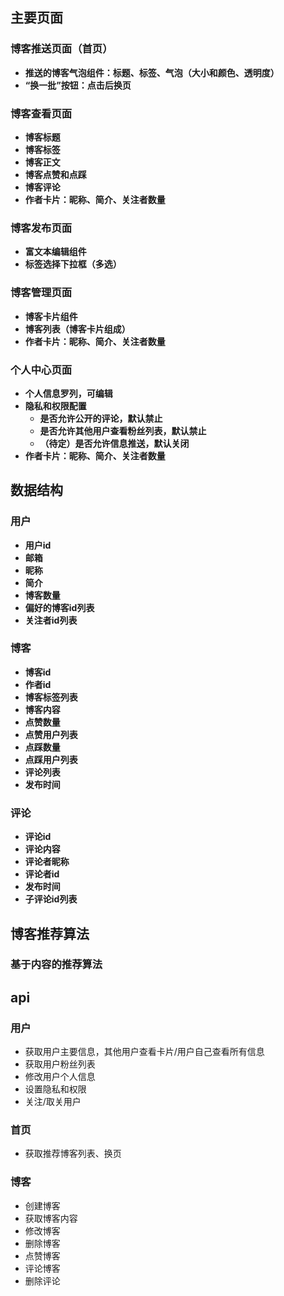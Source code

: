 ## 主要页面

### 博客推送页面（首页）

* **推送的博客气泡组件：标题、标签、气泡（大小和颜色、透明度）**
* **“换一批”按钮：点击后换页**

### 博客查看页面

* **博客标题**
* **博客标签**
* **博客正文**
* **博客点赞和点踩**
* **博客评论**
* **作者卡片：昵称、简介、关注者数量**

### 博客发布页面

* **富文本编辑组件**
* **标签选择下拉框（多选）**

### 博客管理页面

* **博客卡片组件**
* **博客列表（博客卡片组成）**
* **作者卡片：昵称、简介、关注者数量**

### 个人中心页面

* **个人信息罗列，可编辑**
* **隐私和权限配置**
  * **是否允许公开的评论，默认禁止**
  * **是否允许其他用户查看粉丝列表，默认禁止**
  * **（待定）是否允许信息推送，默认关闭**
* **作者卡片：昵称、简介、关注者数量**

## 数据结构

### 用户

* **用户id**
* **邮箱**
* **昵称**
* **简介**
* **博客数量**
* **偏好的博客id列表**
* **关注者id列表**

### 博客

* **博客id**
* **作者id**
* **博客标签列表**
* **博客内容**
* **点赞数量**
* **点赞用户列表**
* **点踩数量**
* **点踩用户列表**
* **评论列表**
* **发布时间**

### 评论

* **评论id**
* **评论内容**
* **评论者昵称**
* **评论者id**
* **发布时间**
* **子评论id列表**

## 博客推荐算法

### 基于内容的推荐算法

## api

### 用户

- 获取用户主要信息，其他用户查看卡片/用户自己查看所有信息
- 获取用户粉丝列表
- 修改用户个人信息
- 设置隐私和权限
- 关注/取关用户

### 首页

- 获取推荐博客列表、换页

### 博客

- 创建博客
- 获取博客内容
- 修改博客
- 删除博客
- 点赞博客
- 评论博客
- 删除评论
